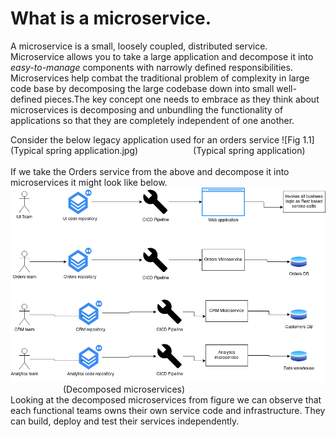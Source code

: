 # What is a microservice.

A microservice is a small, loosely coupled, distributed service.
</br>
Microservice allows you to take a large application and decompose it into <i>easy-to-manage</i> components with narrowly 
defined responsibilities. Microservices help combat the traditional problem of complexity in large code base by 
decomposing the large codebase down into small well-defined pieces.The key concept one needs to embrace as they think 
about microservices is decomposing and unbundling the functionality of applications so that they are completely 
independent of one another. 

Consider the below legacy application used for an orders service
![Fig 1.1](Typical spring application.jpg)
&emsp;&emsp;&emsp;&emsp;&emsp;&emsp;(Typical spring application) </br></br>
If we take the Orders service from the above and decompose it into microservices it might look like below. </br>
![Fig 1.2](decomposed%20microservices.png)
&emsp;&emsp;&emsp;&emsp;&emsp;&emsp;(Decomposed microservices)
</br>
Looking at the decomposed microservices from figure we can observe that each functional teams owns their own service
code and infrastructure. They can build, deploy and test their services independently.
